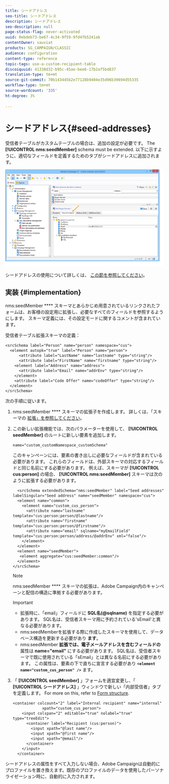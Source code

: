 ```yaml
---
title: シードアドレス
seo-title: シードアドレス
description: シードアドレス
seo-description: null
page-status-flag: never-activated
uuid: 0ebdeb73-be67-4c34-9f59-9fd4fb5241ab
contentOwner: sauviat
products: SG_CAMPAIGN/CLASSIC
audience: configuration
content-type: reference
topic-tags: use-a-custom-recipient-table
discoiquuid: 41338d32-b95c-45ae-bee6-17b2af5bd837
translation-type: tm+mt
source-git-commit: 70b143445b2e77128b9404e35d96b39694d55335
workflow-type: tm+mt
source-wordcount: '335'
ht-degree: 3%

---
```



# シードアドレス{#seed-addresses}

受信者テーブルがカスタムテーブルの場合は、追加の設定が必要です。 The **[!UICONTROL nms:seedMember]** schema must be extended. 以下に示すように、適切なフィールドを定義するためのタブがシードアドレスに追加されます。

![](assets/s_ncs_user_seedlist_new_tab.png)

シードアドレスの使用について詳しくは、 [この節を参照してください](../../delivery/using/about-seed-addresses.md)。

## 実装 {#implementation}

nms:seedMember **** スキーマとあらかじめ用意されているリンクされたフォームは、お客様の設定用に拡張し、必要なすべてのフィールドを参照するようにします。 スキーマ定義には、その設定モードに関するコメントが含まれています。

受信者テーブル拡張スキーマの定義：

```
<srcSchema label="Person" name="person" namespace="cus">
  <element autopk="true" label="Person" name="person">
      <attribute label="LastName" name="lastname" type="string"/>
      <attribute label="FirstName" name="firstname" type="string"/>
    <element label="Address" name="address">
      <attribute label="Email" name="addrEnv" type="string"/>
    </element>
    <attribute label="Code Offer" name="codeOffer" type="string"/>
  </element>
</srcSchema>
```

次の手順に従います。

1. nms:seedMember **** スキーマの拡張子を作成します。 詳しくは、「スキーマの [拡張」を参照してください](../../configuration/using/extending-a-schema.md)。
1. この新しい拡張機能では、次のパラメーターを使用して、 **[!UICONTROL seedMember]** のルートに新しい要素を追加します。

   ```
   name="custom_customNamespace_customSchema"
   ```

   このキャンペーンには、要素の書き出しに必要なフィールドが含まれている必要があります。 これらのフィールドは、外部スキーマの対応するフィールドと同じ名前にする必要があります。 例えば、スキーマが **[!UICONTROL cus:person]** の場合、 **[!UICONTROL nms:seedMember]** スキーマは次のように拡張する必要があります。

   ```
     <srcSchema extendedSchema="nms:seedMember" label="Seed addresses" labelSingular="Seed address" name="seedMember" namespace="cus">
     <element name="common">
       <element name="custom_cus_person">
         <attribute name="lastname" template="cus:person:person/@lastname"/>
         <attribute name="firstname" template="cus:person:person/@firstname"/>
         <attribute name="email" sqlname="myEmailField" template="cus:person:person/address/@addrEnv" xml="false"/>
       </element>
     </element>
     <element name="seedMember">
      <element aggregate="cus:seedMember:common"/>
     </element>
   </srcSchema>
   ```

   >[!NOTE]
   >
   >nms:seedMember **** スキーマの拡張は、Adobe Campaign内のキャンペーンと配信の構造に準拠する必要があります。

   >[!IMPORTANT]
   >
   >
   >    
   >    
   >    * 拡張時に、「email」フィールドに **SQL名(@sqlname)** を指定する必要があります。 SQL名は、受信者スキーマ用に予約されている&#39;sEmail&#39;と異なる必要があります。
   >    * nms:seedMemberを拡張する際に作成したスキーマを使用して、データベース構造を更新する必要があり **ます**。
   >    * nms:seedMember **拡張では、電子メールアドレスを含むフィールドの** 属性は **name=&quot;email&quot;** にする必要があります。 SQL名は、受信者スキーマで既に使用されている「sEmail」とは異なる名前にする必要があります。 この属性は、要素の下で直ちに宣言する必要があり **`<element name="custom_cus_person" />`** ます。


1. 「 **[!UICONTROL seedMember]** 」フォームを適宜変更し、「 **[!UICONTROL シードアドレス]** 」ウィンドウで新しい「内部受信者」タブを定義します。 For more on this, refer to [Form structure](../../configuration/using/form-structure.md).

   ```
   <container colcount="2" label="Internal recipient" name="internal"
                xpath="custom_cus_person">
       <input colspan="2" editable="true" nolabel="true" type="treeEdit">
         <container label="Recipient (cus:person)">
           <input xpath="@last name"/>
           <input xpath="@first name"/>
           <input xpath="@email"/>
         </container>
       </input>
     </container>
   ```

シードアドレスの属性をすべて入力しない場合、Adobe Campaignは自動的にプロファイルを置き換えます。既存のプロファイルのデータを使用したパーソナライゼーション時に、自動的に入力されます。
